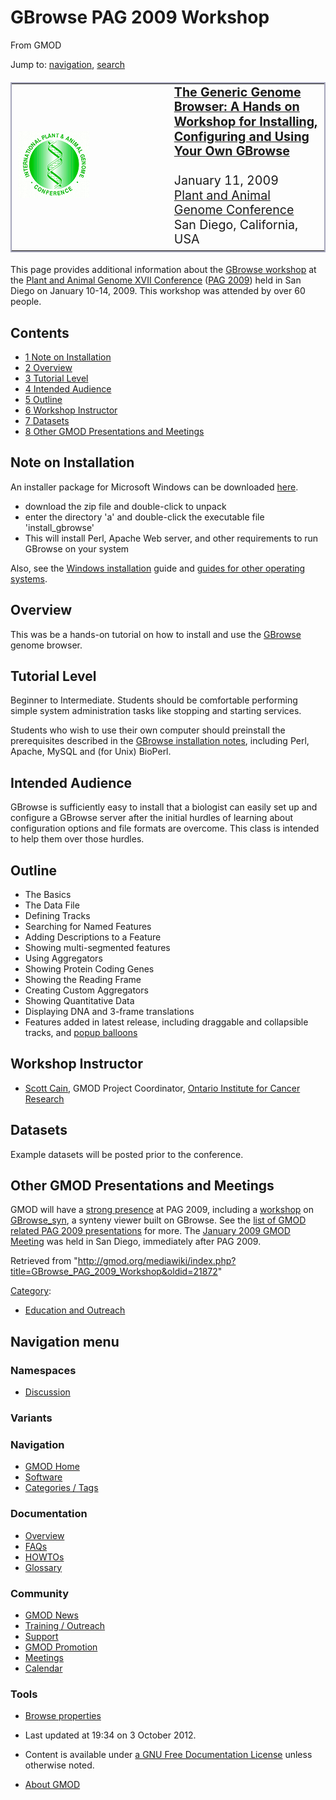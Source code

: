 









<span id="top"></span>







# <span dir="auto">GBrowse PAG 2009 Workshop</span>





From GMOD









Jump to: [navigation](#mw-navigation), [search](#p-search)





<table
style="font-size: 140%; vertical-align: middle; border: 2px solid #A6A6BC; line-height: 120%"
data-cellpadding="10">
<colgroup>
<col style="width: 50%" />
<col style="width: 50%" />
</colgroup>
<tbody>
<tr class="odd">
<td><a href="http://www.intl-pag.org/" rel="nofollow"
title="PAG 2009"><img src="https://raw.githubusercontent.com/GMOD/gmod.github.io/main/mediawiki/images/c/c2/Paglogo.gif"
width="114" height="107" alt="PAG 2009" /></a></td>
<td data-valign="middle"><strong><a
href="http://www.intl-pag.org/17/17-gbrowse.html" class="external text"
rel="nofollow">The Generic Genome Browser: A Hands on Workshop for
Installing, Configuring and Using Your Own GBrowse</a></strong><br />
<br />
January 11, 2009<br />
<a href="http://www.intl-pag.org/" class="external text"
rel="nofollow">Plant and Animal Genome Conference</a><br />
San Diego, California, USA</td>
</tr>
</tbody>
</table>

  

This page provides additional information about the
<a href="http://www.intl-pag.org/17/17-gbrowse.html"
class="external text" rel="nofollow">GBrowse workshop</a> at the
<a href="http://www.intl-pag.org/" class="external text"
rel="nofollow">Plant and Animal Genome XVII Conference</a> ([PAG
2009](PAG_2009 "PAG 2009")) held in San Diego on January 10-14, 2009.
This workshop was attended by over 60 people.





## Contents



- [<span class="tocnumber">1</span> <span class="toctext">Note on
  Installation</span>](#Note_on_Installation)
- [<span class="tocnumber">2</span>
  <span class="toctext">Overview</span>](#Overview)
- [<span class="tocnumber">3</span> <span class="toctext">Tutorial
  Level</span>](#Tutorial_Level)
- [<span class="tocnumber">4</span> <span class="toctext">Intended
  Audience</span>](#Intended_Audience)
- [<span class="tocnumber">5</span>
  <span class="toctext">Outline</span>](#Outline)
- [<span class="tocnumber">6</span> <span class="toctext">Workshop
  Instructor</span>](#Workshop_Instructor)
- [<span class="tocnumber">7</span>
  <span class="toctext">Datasets</span>](#Datasets)
- [<span class="tocnumber">8</span> <span class="toctext">Other GMOD
  Presentations and
  Meetings</span>](#Other_GMOD_Presentations_and_Meetings)



## <span id="Note_on_Installation" class="mw-headline">Note on Installation</span>

An installer package for Microsoft Windows can be downloaded
<a href="http://mckay.cshl.edu/a.zip" class="external text"
rel="nofollow">here</a>.

- download the zip file and double-click to unpack
- enter the directory 'a' and double-click the executable file
  'install_gbrowse'
- This will install Perl, Apache Web server, and other requirements to
  run GBrowse on your system

Also, see the [Windows
installation](GBrowse_Windows_HOWTO "GBrowse Windows HOWTO") guide and
<a href="Gbrowse.1#Installation" class="mw-redirect"
title="Gbrowse">guides for other operating systems</a>.

## <span id="Overview" class="mw-headline">Overview</span>

This was be a hands-on tutorial on how to install and use the
[GBrowse](GBrowse.1 "GBrowse") genome browser.

## <span id="Tutorial_Level" class="mw-headline">Tutorial Level</span>

Beginner to Intermediate. Students should be comfortable performing
simple system administration tasks like stopping and starting services.

Students who wish to use their own computer should preinstall the
prerequisites described in the [GBrowse installation
notes](GBrowse.1#Installation "GBrowse"), including Perl, Apache, MySQL
and (for Unix) BioPerl.

## <span id="Intended_Audience" class="mw-headline">Intended Audience</span>

GBrowse is sufficiently easy to install that a biologist can easily set
up and configure a GBrowse server after the initial hurdles of learning
about configuration options and file formats are overcome. This class is
intended to help them over those hurdles.

## <span id="Outline" class="mw-headline">Outline</span>

- The Basics
- The Data File
- Defining Tracks
- Searching for Named Features
- Adding Descriptions to a Feature
- Showing multi-segmented features
- Using Aggregators
- Showing Protein Coding Genes
- Showing the Reading Frame
- Creating Custom Aggregators
- Showing Quantitative Data
- Displaying DNA and 3-frame translations
- Features added in latest release, including draggable and collapsible
  tracks, and [popup
  balloons](GBrowse_Popup_Balloons "GBrowse Popup Balloons")

## <span id="Workshop_Instructor" class="mw-headline">Workshop Instructor</span>

- [Scott Cain](User%3AScott "User%3AScott"), GMOD Project Coordinator,
  <a href="http://www.oicr.on.ca/" class="external text"
  rel="nofollow">Ontario Institute for Cancer Research</a>

## <span id="Datasets" class="mw-headline">Datasets</span>

Example datasets will be posted prior to the conference.

## <span id="Other_GMOD_Presentations_and_Meetings" class="mw-headline">Other GMOD Presentations and Meetings</span>

GMOD will have a [strong presence](PAG_2009 "PAG 2009") at PAG 2009,
including a
[workshop](GBrowse_syn_PAG_2009_Workshop "GBrowse syn PAG 2009 Workshop")
on [GBrowse_syn](GBrowse_syn.1 "GBrowse syn"), a synteny viewer built on
GBrowse. See the [list of GMOD related PAG 2009
presentations](PAG_2009 "PAG 2009") for more. The [January 2009 GMOD
Meeting](January_2009_GMOD_Meeting "January 2009 GMOD Meeting") was held
in San Diego, immediately after PAG 2009.





Retrieved from
"<http://gmod.org/mediawiki/index.php?title=GBrowse_PAG_2009_Workshop&oldid=21872>"







[Category](Special%3ACategories "Special%3ACategories"):

- [Education and
  Outreach](Category%3AEducation_and_Outreach "Category%3AEducation and Outreach")















## Navigation menu









### Namespaces


- <span id="ca-talk"><a
  href="http://gmod.org/mediawiki/index.php?title=Talk%3AGBrowse_PAG_2009_Workshop&amp;action=edit&amp;redlink=1"
  accesskey="t"
  title="Discussion about the content page [t]">Discussion</a></span>





### 

### Variants[](#)























<a href="Main_Page"
style="background-image: url(../images/GMOD-cogs.png);"
title="Visit the main page"></a>





### Navigation



- <span id="n-GMOD-Home">[GMOD Home](Main_Page)</span>
- <span id="n-Software">[Software](GMOD_Components)</span>
- <span id="n-Categories-.2F-Tags">[Categories /
  Tags](Categories)</span>







### Documentation



- <span id="n-Overview">[Overview](Overview)</span>
- <span id="n-FAQs">[FAQs](Category%3AFAQ)</span>
- <span id="n-HOWTOs">[HOWTOs](Category%3AHOWTO)</span>
- <span id="n-Glossary">[Glossary](Glossary)</span>







### Community



- <span id="n-GMOD-News">[GMOD News](GMOD_News)</span>
- <span id="n-Training-.2F-Outreach">[Training /
  Outreach](Training_and_Outreach)</span>
- <span id="n-Support">[Support](Support)</span>
- <span id="n-GMOD-Promotion">[GMOD Promotion](GMOD_Promotion)</span>
- <span id="n-Meetings">[Meetings](Meetings)</span>
- <span id="n-Calendar">[Calendar](Calendar)</span>







### Tools




- <span id="t-smwbrowselink"><a href="Special%3ABrowse/GBrowse_PAG_2009_Workshop"
  rel="smw-browse">Browse properties</a></span>












- <span id="footer-info-lastmod">Last updated at 19:34 on 3 October
  2012.</span>
<!-- - <span id="footer-info-viewcount">55,394 page views.</span> -->
- <span id="footer-info-copyright">Content is available under
  <a href="http://www.gnu.org/licenses/fdl-1.3.html" class="external"
  rel="nofollow">a GNU Free Documentation License</a> unless otherwise
  noted.</span>

<!-- -->

- <span id="footer-places-about">[About
  GMOD](GMOD%3AAbout "GMOD%3AAbout")</span>

<!-- -->







